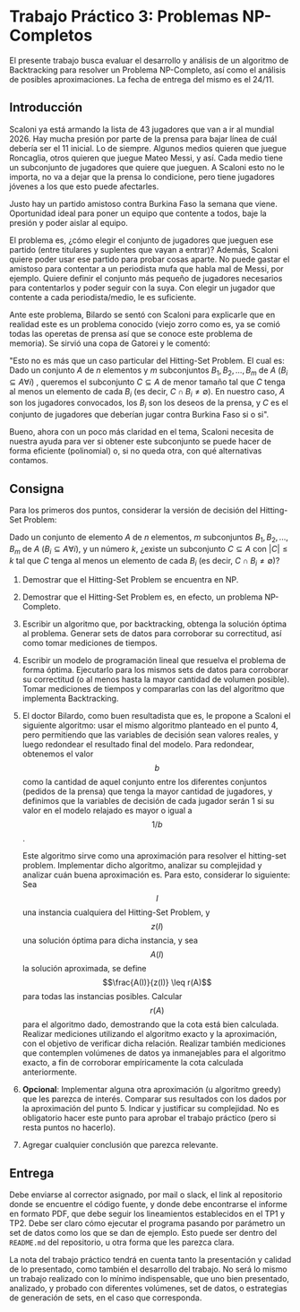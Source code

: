 # Trabajo Práctico 3: Problemas NP-Completos
El presente trabajo busca evaluar el desarrollo y análisis de un algoritmo de Backtracking para resolver un Problema NP-Completo, así como el análisis de posibles aproximaciones. La fecha de entrega del mismo es el 24/11.

## Introducción
Scaloni ya está armando la lista de 43 jugadores que van a ir al mundial 2026. Hay mucha presión por parte de la prensa para bajar línea de cuál debería ser el 11 inicial. Lo de siempre. Algunos medios quieren que juegue Roncaglia, otros quieren que juegue Mateo Messi, y así. Cada medio tiene un subconjunto de jugadores que quiere que jueguen. A Scaloni esto no le importa, no va a dejar que la prensa lo condicione, pero tiene jugadores jóvenes a los que esto puede afectarles.

Justo hay un partido amistoso contra Burkina Faso la semana que viene. Oportunidad ideal para poner un equipo que contente a todos, baje la presión y poder aislar al equipo.

El problema es, ¿cómo elegir el conjunto de jugadores que jueguen ese partido (entre titulares y suplentes que vayan a entrar)? Además, Scaloni quiere poder usar ese partido para probar cosas aparte. No puede gastar el amistoso para contentar a un periodista mufa que habla mal de Messi, por ejemplo. Quiere definir el conjunto más pequeño de jugadores necesarios para contentarlos y poder seguir con la suya. Con elegir un jugador que contente a cada periodista/medio, le es suficiente.

Ante este problema, Bilardo se sentó con Scaloni para explicarle que en realidad este es un problema conocido (viejo zorro como es, ya se comió todas las operetas de prensa así que se conoce este problema de memoria). Se sirvió una copa de Gatorei y le comentó:

"Esto no es más que un caso particular del Hitting-Set Problem. El cual es: Dado un conjunto 
$A$ de $n$ elementos y $m$ subconjuntos $B_1, B_2, ..., B_m$ de $A$
($B_i \subseteq A \forall i$) , queremos el subconjunto $C \subseteq A$ de menor tamaño tal 
que $C$ tenga al menos un elemento de cada
$B_i$ (es decir, $C \cap B_i \neq \emptyset$). En nuestro caso, $A$ son los jugadores 
convocados, los $B_i$ son los deseos de la
prensa, y $C$ es el conjunto de jugadores que deberían jugar contra Burkina Faso 
si o si". 

Bueno, ahora con un poco más claridad en el tema, Scaloni necesita de nuestra 
ayuda para ver si obtener este subconjunto se puede hacer de forma eficiente 
(polinomial) o, si no queda otra, con qué alternativas contamos.

## Consigna

Para los primeros dos puntos, considerar la versión de decisión del Hitting-Set Problem:

Dado un conjunto de elemento $A$ de $n$ elementos, $m$ subconjuntos $B_1, B_2, ..., B_m$ de $A$
($B_i \subseteq A \forall i$), y un número $k$, ¿existe un subconjunto $C \subseteq A$ con $|C| \leq k$ tal que $C$ tenga al menos un elemento de cada $B_i$ (es decir, 
$C \cap B_i \neq \emptyset$)?

1. 	Demostrar que el Hitting-Set Problem se encuentra en NP.

2. 	Demostrar que el Hitting-Set Problem es, en efecto, un problema NP-Completo. 

3. 	Escribir un algoritmo que, por backtracking, obtenga la solución óptima al problema. 
	Generar sets de datos para corroborar su correctitud, así como tomar mediciones de tiempos. 

4. 	Escribir un modelo de programación lineal que resuelva el problema de forma óptima. Ejecutarlo
	para los mismos sets de datos para corroborar su correctitud (o al menos hasta la mayor cantidad
	de volumen posible). Tomar mediciones de tiempos
	y compararlas con las del algoritmo que implementa Backtracking. 

6. 	El doctor Bilardo, como buen resultadista que es, le propone a Scaloni el siguiente algoritmo:
 	usar el mismo algoritmo planteado en el punto 4, pero permitiendo que las variables de decisión
	sean valores reales, y luego redondear el resultado final del modelo. Para redondear, obtenemos el
	valor $$b$$ como la cantidad de aquel conjunto entre los diferentes conjuntos (pedidos de la prensa)
	que tenga la mayor cantidad de jugadores, y  definimos que la variables de decisión de cada jugador
	serán 1 si su valor en el modelo relajado es mayor o igual a $$1/b$$.
   
	Este algoritmo sirve como una aproximación para resolver el hitting-set problem. 
	Implementar dicho algoritmo, analizar su complejidad
	y analizar cuán buena aproximación es. Para esto, considerar lo siguiente: 
	Sea $$I$$ una instancia cualquiera del Hitting-Set Problem, y $$z(I)$$ una
	solución óptima para dicha instancia, y sea $$A(I)$$ la solución aproximada, 
	se define $$\frac{A(I)}{z(I)} \leq r(A)$$ para todas las instancias posibles. 
	Calcular $$r(A)$$ para el algoritmo dado, demostrando que la cota está bien
	calculada. Realizar mediciones utilizando el algoritmo exacto y la aproximación,
	con el objetivo de verificar dicha relación. Realizar también mediciones
	que contemplen volúmenes de datos ya inmanejables para el algoritmo exacto,
	a fin de corroborar empíricamente la cota calculada anteriormente. 

8.	**Opcional**: Implementar alguna otra aproximación (u algoritmo greedy) que 
	les parezca de interés. Comparar sus resultados con los dados por la aproximación 
	del punto 5. Indicar y justificar su complejidad. No es obligatorio
	hacer este punto para aprobar el trabajo práctico (pero si resta puntos no hacerlo).

9. 	Agregar cualquier conclusión que parezca relevante.

## Entrega

Debe enviarse al corrector asignado, por mail o slack, el link
al repositorio donde se encuentre el código fuente, y donde debe encontrarse
el informe en formato PDF, que debe seguir los lineamientos establecidos en el TP1 y TP2.
Debe ser claro cómo ejecutar el programa pasando por parámetro un set de datos como
los que se dan de ejemplo. Esto puede ser dentro del `README.md` del repositorio,
u otra forma que les parezca clara. 

La nota del trabajo práctico tendrá en cuenta tanto la presentación y calidad de lo presentado, 
como también el desarrollo del trabajo. No será lo mismo un trabajo realizado con lo mínimo
indispensable, que uno bien presentado, analizado, y probado con diferentes volúmenes, set de 
datos, o estrategias de generación de sets, en el caso que corresponda.